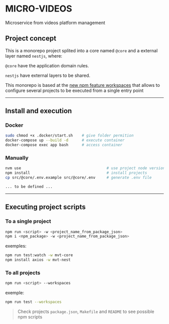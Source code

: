 # MICRO-VIDEOS

Microservice from videos platform management

## Project concept

This is a monorepo project splited into a core named `@core` and a external layer named `nestjs`, where:

`@core` have the application domain rules.

`nestjs` have external layers to be shared.

This monorepo is based at the [new npm feature workspaces](https://docs.npmjs.com/cli/v7/using-npm/workspaces) that allows to configure several projects to be executed from a single entry point

---

## Install and execution

### Docker

```bash
sudo chmod +x .docker/start.sh    # give folder permition
docker-compose up --build -d      # execute container
docker-compose exec app bash      # access container
```

### Manually

```bash
nvm use                                      # use project node version
npm install                                  # install projects
cp src/@core/.env.example src/@core/.env     # generate .env file

... to be defined ...
```

---

## Executing project scripts

### To a single project

```bash
npm run <script> -w <project_name_from_package_json>    
npm i <npm_package> -w <project_name_from_package_json>
```

exemples:

```bash
npm run test:watch -w mvt-core
npm install axios -w mvt-nest
```

### To all projects

```bash
npm run <script> --workspaces
```

exemple:

```bash
npm run test --workspaces
```

> Check projects `package.json`, `Makefile` and `README` to see possible npm scripts

